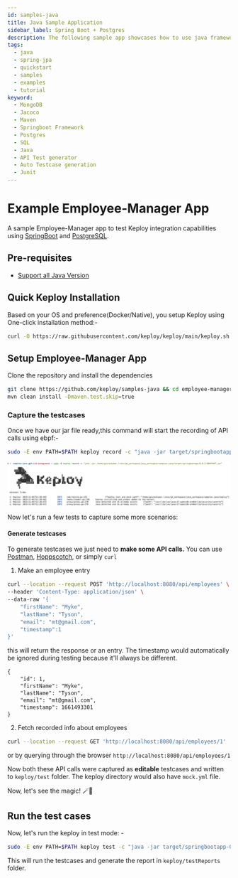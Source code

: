 ```yaml
---
id: samples-java
title: Java Sample Application
sidebar_label: Spring Boot + Postgres
description: The following sample app showcases how to use java framework and the Keploy Platform.
tags:
  - java
  - spring-jpa
  - quickstart
  - samples
  - examples
  - tutorial
keyword:
  - MongoDB
  - Jacoco
  - Maven
  - Springboot Framework
  - Postgres
  - SQL
  - Java
  - API Test generator
  - Auto Testcase generation
  - Junit
---
```


# Example Employee-Manager App

A sample Employee-Manager app to test Keploy integration capabilities using [SpringBoot](https://spring.io) and [PostgreSQL](https://www.postgresql.org/).

## Pre-requisites

- [Support all Java Version](https://docs.spring.io/spring-boot/docs/current/reference/html/getting-started.html#getting-started.installing)

## Quick Keploy Installation

Based on your OS and preference(Docker/Native), you setup Keploy using One-click installation method:-

```sh
curl -O https://raw.githubusercontent.com/keploy/keploy/main/keploy.sh && source keploy.sh
```

## Setup Employee-Manager App

Clone the repository and install the dependencies

```bash
git clone https://github.com/keploy/samples-java && cd employee-manager
mvn clean install -Dmaven.test.skip=true
```

### Capture the testcases

Once we have our jar file ready,this command will start the recording of API calls using ebpf:-

```bash
sudo -E env PATH=$PATH keploy record -c "java -jar target/springbootapp-0.0.1-SNAPSHOT.jar"
```

![Testcases](https://github.com/keploy/samples-java/blob/main/employee-manager/img/test-cases.png?raw=true)

Now let's run a few tests to capture some more scenarios:

#### Generate testcases

To generate testcases we just need to **make some API calls.** You can use [Postman](https://www.postman.com/), [Hoppscotch](https://hoppscotch.io/), or simply `curl`

1. Make an employee entry

```bash
curl --location --request POST 'http://localhost:8080/api/employees' \
--header 'Content-Type: application/json' \
--data-raw '{
    "firstName": "Myke",
    "lastName": "Tyson",
    "email": "mt@gmail.com",
    "timestamp":1
}'
```

this will return the response or an entry. The timestamp would automatically be ignored during testing because it'll always be different.

```
{
    "id": 1,
    "firstName": "Myke",
    "lastName": "Tyson",
    "email": "mt@gmail.com",
    "timestamp": 1661493301
}
```

2. Fetch recorded info about employees

```bash
curl --location --request GET 'http://localhost:8080/api/employees/1'
```

or by querying through the browser `http://localhost:8080/api/employees/1`

Now both these API calls were captured as **editable** testcases and written to `keploy/test` folder. The keploy directory would also have `mock.yml` file.

Now, let's see the magic! 🪄💫

## Run the test cases

Now, let's run the keploy in test mode: -

```bash
sudo -E env PATH=$PATH keploy test -c "java -jar target/springbootapp-0.0.1-SNAPSHOT.jar" --delay 10
```

This will run the testcases and generate the report in `keploy/testReports` folder.
